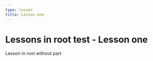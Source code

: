 ```yaml
---
type: lesson
title: Lesson one
---
```


# Lessons in root test - Lesson one

Lesson in root without part

